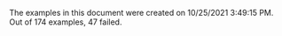 
The examples in this document were created on 10/25/2021 3:49:15 PM. 
Out of 174 examples,
47 failed.


